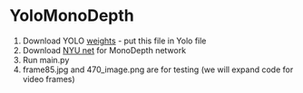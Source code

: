 # YoloMonoDepth
1. Download YOLO [weights](https://pjreddie.com/media/files/yolov3.weights) - put this file in Yolo file
2. Download [NYU net](https://s3-eu-west-1.amazonaws.com/densedepth/nyu.h5) for MonoDepth network
3. Run main.py 
4. frame85.jpg and 470_image.png are for testing (we will expand code for video frames)
